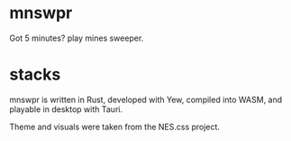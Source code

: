 # mnswpr
Got 5 minutes? play mines sweeper.

# stacks
mnswpr is written in Rust, developed with Yew, compiled into WASM, and playable in desktop with Tauri.

Theme and visuals were taken from the NES.css project.
